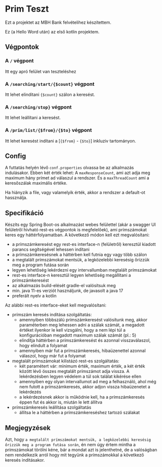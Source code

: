 # Prim Teszt

Ezt a projektet az MBH Bank felvételihez készítettem.

Ez (a Hello Word után) az első kotlin projektem.

## Végpontok

### A `/` végpont

Itt egy apró felület van teszteléshez

### A `/searching/start/{$count}` végpont

Itt lehet elindítani  `{$count}` szálon a keresést.

### A `/searching/stop}` végpont

Itt lehet leállítani a keresést.

### A `/prim/list/{$from}/{$to}` végpont

Itt lehet keresést indítani a [`{$from}` - `{$to}`] inkluziv tartományon. 

## Config

A futtatás helyén lévő `conf.properties` olvassa be az alkalmazás indulásakor.
Ebben két érték lehet: A `maxResponseCount`, ami azt adja meg maximum hány prímet ad válaszul a rendszer.
És a `maxThreadCount` ami a keresőszálak maximális értéke.

Ha hiányzik a file, vagy valamelyik érték, akkor a rendszer a default-ot hassználja.

## Specifikáció

Készíts egy Spring Boot-os alkalmazást webes felülettel (akár a swagger UI felületről hívható rest-es végpontok is megfelelőek), ami prímszámokat keres egy háttérfolyamatban.
A következő módon kell ezt megvalósítani:
* a prímszámkeresést egy rest-es interface-n (felületről) keresztül kiadott parancs segítségével lehessen indítani
* a prímszámkeresésnek a háttérben kell futnia egy vagy több szálon
* a megtalált prímszámokat mentsük, a legközelebbi keresésig őrizzük meg a program futása során
* legyen lehetőség lekérdezni egy intervallumban megtalált prímszámokat
* rest-es interface-n keresztül legyen lehetőség megállítani a prímszámkeresést
* az alkalmazás build-elését gradle-el valósítsuk meg
* min. java 11-es verziót használjunk, de javasolt a java 17
* preferált nyelv a kotlin

 Az alábbi rest-es interface-eket kell megvalósítani:
* prímszám keresés indítása szolgáltatás:
  * amennyiben többszálú prímszámkeresést valósítunk meg, akkor paraméterben meg lehessen adni a szálak számát, a megadott értéket ilyenkor le kell vizsgálni, hogy a nem lépi túl a konfigurációban megadott maximum szálak számát (pl.: 5)
  * elindítja háttérben a prímszámkeresést és azonnal visszaválaszol, hogy elindult a folyamat
  * amennyiben már fut a prímszámkeresés, hibaüzenettel azonnal válaszol, hogy már fut a folyamat
* megtalált prímszámokat kilistázó rest-es szolgáltatás:
  * két paramétert vár: minimum érték, maximum érték, a két érték között lévő összes megtalált prímszámot adja vissza. A lekérdezésben legyen védelem a túl sok találat kikérése ellen
  * amennyiben egy olyan intervallumot ad meg a felhasználó, ahol még nem futott a prímszámkeresés, akkor adjon vissza hibaüzenetet a lekérdezés
  * a lekérdezésnek akkor is működnie kell, ha a prímszámkeresés éppen fut és akkor is, miután le lett állítva
* prímszámkeresés leállítása szolgáltatás
  * állítsa le a háttérben a prímszámkereséshez tartozó szálakat 

## Megjegyzések

Azt, hogy `a megtalált prímszámokat mentsük, a legközelebbi keresésig őrizzük meg a program futása során`,
én nem úgy értem mintha a prímszámokat törölni kéne, bár a mondat azt is jelenthetné, de a valóságban nem rendelkezik arról hogy mit tegyünk a prímszámokkal a következő keresés inditásakor.
